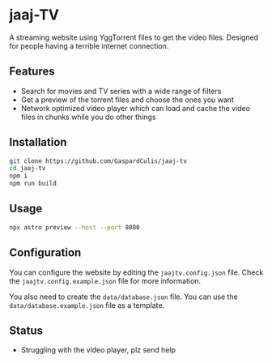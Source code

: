 jaaj-TV
=======
A streaming website using YggTorrent files to get the video files.
Designed for people having a terrible internet connection.

Features
--------
- Search for movies and TV series with a wide range of filters
- Get a preview of the torrent files and choose the ones you want
- Network optimized video player which can load and cache the video files in chunks while you do other things

Installation
------------
```bash
git clone https://github.com/GaspardCulis/jaaj-tv
cd jaaj-tv
npm i
npm run build
```

Usage
-----
```bash
npx astro preview --host --port 8080
```

Configuration
-------------
You can configure the website by editing the `jaajtv.config.json` file. Check the `jaajtv.config.example.json` file for more information.

You also need to create the `data/database.json` file. You can use the `data/database.example.json` file as a template.

Status
------
- Struggling with the video player, plz send help 
